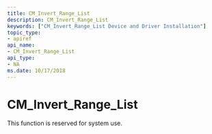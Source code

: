 ```yaml
---
title: CM_Invert_Range_List
description: CM_Invert_Range_List
keywords: ["CM_Invert_Range_List Device and Driver Installation"]
topic_type:
- apiref
api_name:
- CM_Invert_Range_List
api_type:
- NA
ms.date: 10/17/2018
---
```


# CM_Invert_Range_List

This function is reserved for system use.
